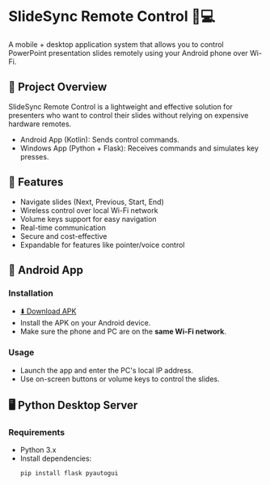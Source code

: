 # SlideSync Remote Control 📱💻

A mobile + desktop application system that allows you to control PowerPoint presentation slides remotely using your Android phone over Wi-Fi.

## 📌 Project Overview

SlideSync Remote Control is a lightweight and effective solution for presenters who want to control their slides without relying on expensive hardware remotes.

- Android App (Kotlin): Sends control commands.
- Windows App (Python + Flask): Receives commands and simulates key presses.

## 🎯 Features

- Navigate slides (Next, Previous, Start, End)
- Wireless control over local Wi-Fi network
- Volume keys support for easy navigation
- Real-time communication
- Secure and cost-effective
- Expandable for features like pointer/voice control

## 📱 Android App

### Installation

- [⬇️ Download APK](https://github.com/Mohsen-rm/SlideSync-Remote-Control/raw/main/download/apk/app-debug.apk)
- Install the APK on your Android device.
- Make sure the phone and PC are on the **same Wi-Fi network**.

### Usage

- Launch the app and enter the PC's local IP address.
- Use on-screen buttons or volume keys to control the slides.

## 🖥️ Python Desktop Server

### Requirements

- Python 3.x
- Install dependencies:
  ```bash
  pip install flask pyautogui
